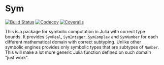 # Sym

[![Build Status](https://travis-ci.com/Roger-luo/Sym.jl.svg?branch=master)](https://travis-ci.com/Roger-luo/Sym.jl)
[![Codecov](https://codecov.io/gh/Roger-luo/Sym.jl/branch/master/graph/badge.svg)](https://codecov.io/gh/Roger-luo/Sym.jl)
[![Coveralls](https://coveralls.io/repos/github/Roger-luo/Sym.jl/badge.svg?branch=master)](https://coveralls.io/github/Roger-luo/Sym.jl?branch=master)

This is a package for symbolic computation in Julia with correct type bounds. It provides `SymReal`, `SymInteger`, `SymComplex` and `SymNumber` for each different
mathematical domain with correct subtyping. Unlike other symbolic engines provides only symbolic types that are subtypes of `Number`. This will make a lot more generic Julia function defined on such domain "just work".
